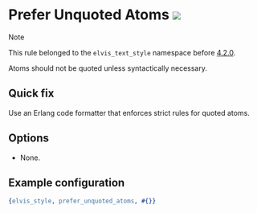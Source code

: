 # Prefer Unquoted Atoms [![](https://img.shields.io/badge/since-4.0.0-blue)](https://github.com/inaka/elvis_core/releases/tag/4.0.0)

> [!NOTE]
> This rule belonged to the `elvis_text_style` namespace before [4.2.0](https://github.com/inaka/elvis_core/releases/tag/4.2.0).

Atoms should not be quoted unless syntactically necessary.

## Quick fix

Use an Erlang code formatter that enforces strict rules for quoted atoms.

## Options

- None.

## Example configuration

```erlang
{elvis_style, prefer_unquoted_atoms, #{}}
```

